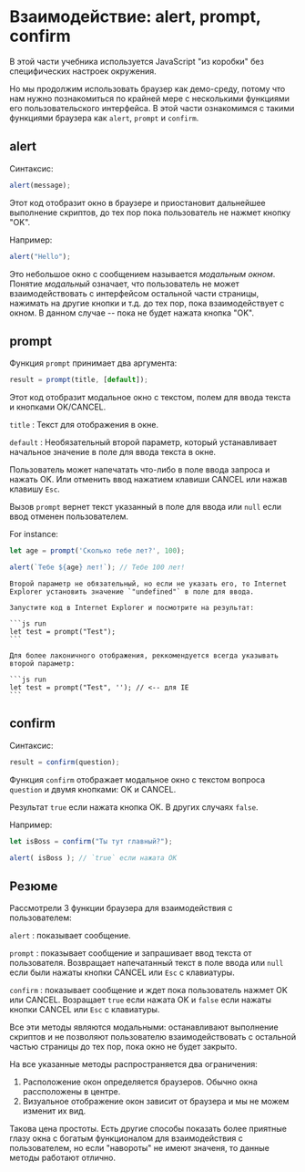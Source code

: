 # Взаимодействие: alert, prompt, confirm

В этой части учебника используется JavaScript "из коробки" без специфических настроек окружения.

Но мы продолжим использовать браузер как демо-среду, потому что нам нужно познакомиться по крайней мере с несколькими функциями его пользовательского интерфейса. В этой части ознакомимся с такими функциями браузера как `alert`, `prompt` и `confirm`.


## alert

Синтаксис:

```js
alert(message);
```

Этот код отобразит окно в браузере и приостановит дальнейшее выполнение скриптов, до тех пор пока пользователь не нажмет кнопку "OK".

Например:

```js run
alert("Hello");
```

Это небольшое окно с сообщением называется *модальным окном*. Понятие *модальный* означает, что пользователь не может взаимодействовать с интерфейсом остальной части страницы, нажимать на другие кнопки и т.д. до тех пор, пока взаимодействует с окном. В данном случае -- пока не будет нажата кнопка "OK".

## prompt

Функция `prompt` принимает два аргумента:

```js no-beautify
result = prompt(title, [default]);
```

Этот код отобразит модальное окно с текстом, полем для ввода текста и кнопками OK/CANCEL.

`title`
: Текст для отображения в окне.

`default`
: Необязательный второй параметр, который устанавливает начальное значение в поле для ввода текста в окне.

Пользователь может напечатать что-либо в поле ввода запроса и нажать OK. Или отменить ввод нажатием клавиши CANCEL или нажав клавишу `Esc`.

Вызов `prompt` вернет текст указанный в поле для ввода или `null` если ввод отменен пользователем.

For instance:

```js run
let age = prompt('Сколько тебе лет?', 100);

alert(`Тебе ${age} лет!`); // Тебе 100 лет!
```

````warn header="Для IE: всегда устанавливайте значение по-умолчанию"
Второй параметр не обязательный, но если не указать его, то Internet Explorer установить значение `"undefined"` в поле для ввода.

Запустите код в Internet Explorer и посмотрите на результат:

```js run
let test = prompt("Test");
```

Для более лаконичного отображения, реккомендуется всегда указывать второй параметр:

```js run
let test = prompt("Test", ''); // <-- для IE
```
````

## confirm

Синтаксис:

```js
result = confirm(question);
```

Функция `confirm` отображает модальное окно с текстом вопроса `question` и двумя кнопками: OK и CANCEL.

Результат `true` если нажата кнопка OK. В других случаях `false`.

Например:

```js run
let isBoss = confirm("Ты тут главный?");

alert( isBoss ); // `true` если нажата OK
```

## Резюме

Рассмотрели 3 функции браузера для взаимодействия с пользователем:

`alert`
: показывает сообщение.

`prompt`
: показывает сообщение и запрашивает ввод текста от пользователя. Возвращает напечатанный текст в поле ввода или `null` если были нажаты кнопки CANCEL или `Esc` с клавиатуры.

`confirm`
: показывает сообщение и ждет пока пользователь нажмет OK или CANCEL. Возращает `true` если нажата OK и `false` если нажаты кнопки CANCEL или `Esc` с клавиатуры.

Все эти методы являются модальными: останавливают выполнение скриптов и не позволяют пользователю взаимодействовать с остальной частью страницы до тех пор, пока окно не будет закрыто.

На все указанные методы распространяется два ограничения:

1. Расположение окон определяется браузеров. Обычно окна рассположены в центре.
2. Визуальное отображение окон зависит от браузера и мы не можем изменит их вид.

Такова цена простоты. Есть другие способы показать более приятные глазу окна с богатым функционалом для взаимодействия с пользователем, но если "навороты" не имеют значеня, то данные методы работают отлично.
